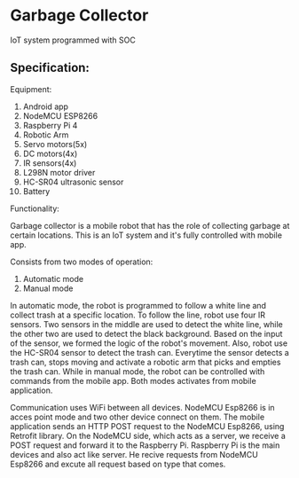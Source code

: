 # Garbage Collector
IoT system programmed with SOC


Specification:
--------------------------------------------------
Equipment:
1. Android app
2. NodeMCU ESP8266
3. Raspberry Pi 4
4. Robotic Arm
5. Servo motors(5x)
6. DC motors(4x)
7. IR sensors(4x)
8. L298N motor driver
9. HC-SR04 ultrasonic sensor
10. Battery

Functionality:

Garbage collector is a mobile robot that has the role of collecting garbage at certain locations. This is an IoT system and it's fully controlled with mobile app.

Consists from two modes of operation:
1. Automatic mode
2. Manual mode

In automatic mode, the robot is programmed to follow a white line and collect trash at a specific location.
To follow the line, robot use four IR sensors. Two sensors in the middle are used to detect the white line,
while the other two are used to detect the black background. Based on the input of the sensor, we formed the logic of the robot's movement.
Also, robot use the HC-SR04 sensor to detect the trash can. Everytime the sensor detects a trash can, stops moving and activate a robotic arm that picks and empties the trash can.
While in manual mode, the robot can be controlled with commands from the mobile app.
Both modes activates from mobile application.

Communication uses WiFi between all devices. NodeMCU Esp8266 is in acces point mode and two other device connect on them.
The mobile application sends an HTTP POST request to the NodeMCU Esp8266, using Retrofit library.
On the NodeMCU side, which acts as a server, we receive a POST request and forward it to the Raspberry Pi.
Raspberry Pi is the main devices and also act like server. He recive requests from NodeMCU Esp8266 and excute all request based on type that comes.
